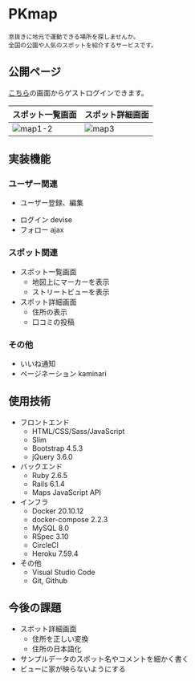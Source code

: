 # PKmap
```
息抜きに地元で運動できる場所を探しませんか。
全国の公園や人気のスポットを紹介するサービスです。
```

## 公開ページ
[こちら](https://pk-map.herokuapp.com/)の画面からゲストログインできます。

|スポット一覧画面|スポット詳細画面|
|---|---|
|![map1-2](https://user-images.githubusercontent.com/67915047/158372178-f114d3a2-51a9-4719-8618-ad869ae6a670.jpg)|![map3](https://user-images.githubusercontent.com/67915047/158097271-b1fca94e-6d1a-4604-98f3-7b73a28faa05.jpg)|

<!--
目的: googlemapのような情報の蓄積 Twitterのような呟きではない

苦労したこと

導入、環境構築: これが一番苦労した
- 1. docker ファイル名変えるとブラウザでアクセスできなくなった
- 2. devise
- 3. rspec System.spec
- その他. cicd, bootstrap_webpack

フロントエンド
- footerナビ
  - レスポンシブ スマホでは下端に固定
  - アイコンの色を動的に変える
- 通知マーク➓ (header/footer)別で大きさ調整 position: relative
- 一覧のグリッドレイアウト Bootstrap_row col (home, users/show)

バックエンド
- 基本ロジック MVC
  - フォーム送信のpath 作成・削除 (routes, posts/show, comments/comment)

心がけたこと
- わからないことをこまめにメモして1つ1つ課題を潰していく
  - 1つ潰しても関連する課題が相乗的に増えていく自然の摂理
- 詰まったり挫折したら一旦放置してWebページを眺める
- フロントとバックエンドの両立の難しさ 手が回らない
  - <div>構成の知識や方法が知らない → Yotube, githubを参考
- seeds DRYにした
  - (post/comment) 3次元配列にする
  - 通知 (M)_メソッド活用 (follow, like, comment)

-->

## 実装機能

### ユーザー関連
* ユーザー登録、編集
<!-- 理解不十分 -->
* ログイン devise
* フォロー ajax

### スポット関連
* スポット一覧画面
  <!-- 複数表示 gon: JSにインスタンス変数を入れる -->
  <!-- 吹き出しの調査に苦悩 setContent -->
  * 地図上にマーカーを表示
  * ストリートビューを表示
* スポット詳細画面
  <!-- APIを叩く Post(M) -->
  * 住所の表示
  <!-- JavaScript -->
  * 口コミの投稿

### その他
* いいね通知
* ページネーション kaminari

## 使用技術
* フロントエンド
  * HTML/CSS/Sass/JavaScript
  * Slim
  <!-- slimによるコード量削減 -->
  * Bootstrap 4.5.3
  <!-- webpackにした為、読み込み遅くなった -->
  * jQuery 3.6.0
* バックエンド
  * Ruby 2.6.5
  * Rails 6.1.4
  <!-- 地図を表示 -->
  * Maps JavaScript API
  <!-- 高精度で緯度経度を算出 -->
  <!-- * Geocoding API -->
  <!-- ストリートビュー -->
  <!-- * Street View Static API -->
* インフラ
  <!-- 理解不十分 buildに10分も時間がかかる -->
  * Docker 20.10.12
  * docker-compose 2.2.3
  <!-- * Puma -->
  * MySQL 8.0
  * RSpec 3.10
    <!-- 全然手をつけられず -->
    <!-- * System spec -->
    <!-- * Request spec -->
  <!-- プルリクエスト -->
  * CircleCI
  * Heroku 7.59.4
* その他
  * Visual Studio Code
  * Git, Github
  <!-- * drawio -->

## 今後の課題
* スポット詳細画面
  - 住所を正しい変換
  - 住所の日本語化
* サンプルデータのスポット名やコメントを細かく書く
* ビューに家が映らないようにする

<!-- 参考
- メルカリ, インスタ, googlemap, amazon
- その他
-->